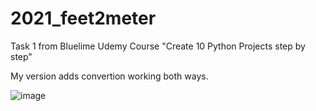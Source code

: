 # 2021_feet2meter
Task 1 from Bluelime Udemy Course "Create 10 Python Projects step by step"

My version adds convertion working both ways. 

![image](https://user-images.githubusercontent.com/59022102/128528448-e4bb27c9-5ab9-4845-96f2-d1c4b00aa6d9.png)
